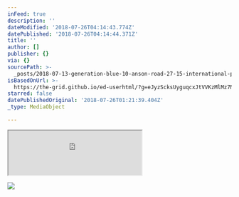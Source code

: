 ```yaml
---
inFeed: true
description: ''
dateModified: '2018-07-26T04:14:43.774Z'
datePublished: '2018-07-26T04:14:44.371Z'
title: ''
author: []
publisher: {}
via: {}
sourcePath: >-
  _posts/2018-07-13-generation-blue-10-anson-road-27-15-international-plaza-sin.md
isBasedOnUrl: >-
  https://the-grid.github.io/ed-userhtml/?g=eJyzScksUyguqcxJtVVKzMlMz7NSSE7NK0ktUrJzT81LLUosyczPU3DKKU1V4DI0UHDMKwZyg_ITUxS4lI3MdQ1NFTxBqvPA6hJzFAJyEqsSuYIz89ITC_KLUhUMzC0tDYy5bPSB9tgBANQfI1c
starred: false
datePublishedOriginal: '2018-07-26T01:21:39.404Z'
_type: MediaObject

---
```

<iframe src="https://the-grid.github.io/ed-userhtml/?g=eJyzScksUyguqcxJtVVKzMlMz7NSSE7NK0ktUrJzT81LLUosyczPU3DKKU1V4DI0UHDMKwZyg_ITUxS4lI3MdQ1NFTxBqvPA6hJzFAJyEqsSuYIz89ITC_KLUhUMzC0tDYy5bPSB9tgBANQfI1c" height="100" style=""></iframe>

![](https://s3-us-west-2.amazonaws.com/the-grid-img/p/99066ca0916246c56c23c5504c713c3ad98e1e26.png)